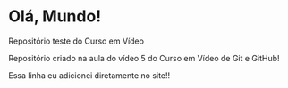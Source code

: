 # Olá, Mundo!
 Repositório teste do Curso em Vídeo

 Repositório criado na aula do vídeo 5 do Curso em Vídeo de Git e GitHub!

 Essa linha eu adicionei diretamente no site!!
